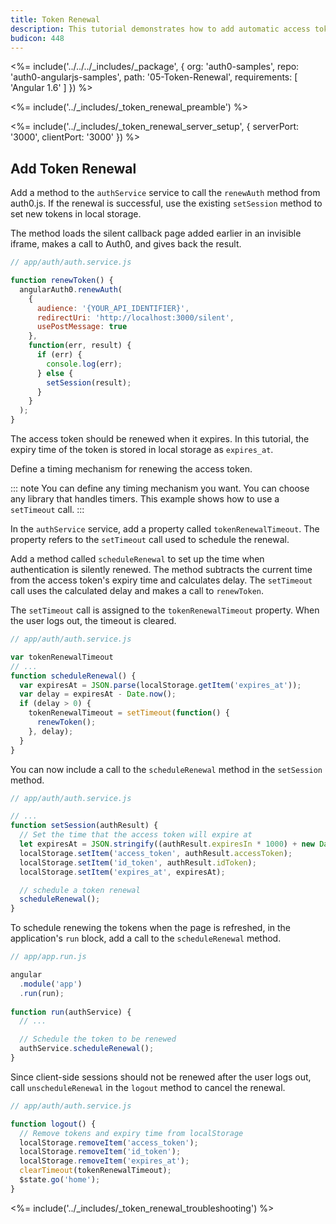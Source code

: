 ```yaml
---
title: Token Renewal
description: This tutorial demonstrates how to add automatic access token renewal to an application with Auth0
budicon: 448
---
```


<%= include('../../../_includes/_package', {
  org: 'auth0-samples',
  repo: 'auth0-angularjs-samples',
  path: '05-Token-Renewal',
  requirements: [
    'Angular 1.6'
  ]
}) %>

<%= include('../_includes/_token_renewal_preamble') %>

<%= include('../_includes/_token_renewal_server_setup', { serverPort: '3000', clientPort: '3000' }) %>

## Add Token Renewal

Add a method to the `authService` service to call the `renewAuth` method from auth0.js. If the renewal is successful, use the existing `setSession` method to set new tokens in local storage.

The method loads the silent callback page added earlier in an invisible iframe, makes a call to Auth0, and gives back the result.

```js
// app/auth/auth.service.js

function renewToken() {
  angularAuth0.renewAuth(
    {
      audience: '{YOUR_API_IDENTIFIER}',
      redirectUri: 'http://localhost:3000/silent',
      usePostMessage: true
    },
    function(err, result) {
      if (err) {
        console.log(err);
      } else {
        setSession(result);
      }
    }
  );
}
```

The access token should be renewed when it expires. In this tutorial, the expiry time of the token is stored in local storage as `expires_at`.

Define a timing mechanism for renewing the access token. 

::: note
You can define any timing mechanism you want. You can choose any library that handles timers. This example shows how to use a `setTimeout` call. 
:::

In the `authService` service, add a property called `tokenRenewalTimeout`. The property refers to the `setTimeout` call used to schedule the renewal.

Add a method called `scheduleRenewal` to set up the time when authentication is silently renewed.
The method subtracts the current time from the access token's expiry time and calculates delay. 
The `setTimeout` call uses the calculated delay and makes a call to `renewToken`.

The `setTimeout` call is assigned to the `tokenRenewalTimeout` property. When the user logs out, the timeout is cleared. 

```js
// app/auth/auth.service.js

var tokenRenewalTimeout
// ...
function scheduleRenewal() {
  var expiresAt = JSON.parse(localStorage.getItem('expires_at'));
  var delay = expiresAt - Date.now();
  if (delay > 0) {
    tokenRenewalTimeout = setTimeout(function() {
      renewToken();
    }, delay);
  }
}
```

You can now include a call to the `scheduleRenewal` method in the `setSession` method.

```js
// app/auth/auth.service.js

// ...
function setSession(authResult) {
  // Set the time that the access token will expire at
  let expiresAt = JSON.stringify((authResult.expiresIn * 1000) + new Date().getTime());
  localStorage.setItem('access_token', authResult.accessToken);
  localStorage.setItem('id_token', authResult.idToken);
  localStorage.setItem('expires_at', expiresAt);

  // schedule a token renewal
  scheduleRenewal();
}
```

To schedule renewing the tokens when the page is refreshed, in the application's `run` block, add a call to the `scheduleRenewal` method.

```js
// app/app.run.js

angular
  .module('app')
  .run(run);
  
function run(authService) {
  // ...

  // Schedule the token to be renewed
  authService.scheduleRenewal();
}
```

Since client-side sessions should not be renewed after the user logs out, call `unscheduleRenewal` in the `logout` method to cancel the renewal.

```js
// app/auth/auth.service.js

function logout() {
  // Remove tokens and expiry time from localStorage
  localStorage.removeItem('access_token');
  localStorage.removeItem('id_token');
  localStorage.removeItem('expires_at');
  clearTimeout(tokenRenewalTimeout);
  $state.go('home');
}
```

<%= include('../_includes/_token_renewal_troubleshooting') %>